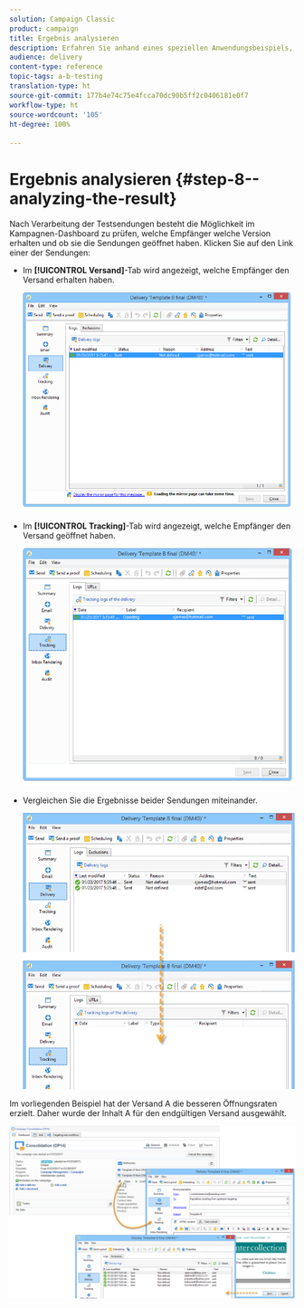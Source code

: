 ```yaml
---
solution: Campaign Classic
product: campaign
title: Ergebnis analysieren
description: Erfahren Sie anhand eines speziellen Anwendungsbeispiels, wie Sie A/B-Tests durchführen.
audience: delivery
content-type: reference
topic-tags: a-b-testing
translation-type: ht
source-git-commit: 177b4e74c75e4fcca70dc90b5ff2c0406181e0f7
workflow-type: ht
source-wordcount: '105'
ht-degree: 100%

---
```



# Ergebnis analysieren {#step-8--analyzing-the-result}

Nach Verarbeitung der Testsendungen besteht die Möglichkeit im Kampagnen-Dashboard zu prüfen, welche Empfänger welche Version erhalten und ob sie die Sendungen geöffnet haben. Klicken Sie auf den Link einer der Sendungen:

* Im **[!UICONTROL Versand]**-Tab wird angezeigt, welche Empfänger den Versand erhalten haben.

   ![](assets/use_case_abtesting_analysis_001.png)

* Im **[!UICONTROL Tracking]**-Tab wird angezeigt, welche Empfänger den Versand geöffnet haben.

   ![](assets/use_case_abtesting_analysis_002.png)

* Vergleichen Sie die Ergebnisse beider Sendungen miteinander.

   ![](assets/use_case_abtesting_analysis_003.png)

Im vorliegenden Beispiel hat der Versand A die besseren Öffnungsraten erzielt. Daher wurde der Inhalt A für den endgültigen Versand ausgewählt.

![](assets/use_case_abtesting_analysis_004.png)
